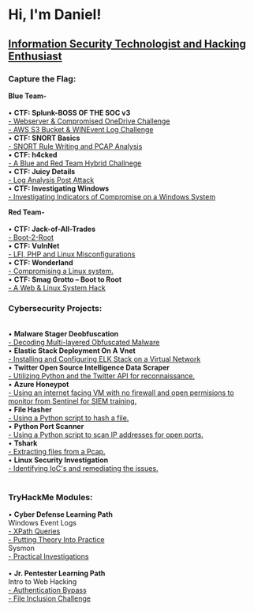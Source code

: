 <h1>Hi, I'm Daniel!</h1>
<h2><a href="https://github.com/dewrz/dewrz/">Information Security Technologist and Hacking Enthusiast</a></h2>

<h3>Capture the Flag:</h3>

<b>Blue Team-</b><br>
<br>
• <b>CTF: Splunk-BOSS OF THE SOC v3</b><br>
 <a href="https://github.com/dewrz/Splunk-Web-One">- Webserver & Compromised OneDrive Challenge</a><br>
  <a href="https://github.com/dewrz/Splunk-Web-One">- AWS S3 Bucket & WINEvent Log Challenge</a><br>
• <b>CTF: SNORT Basics</b><br>
 <a href="https://github.com/dewrz/CTF-SNORT">- SNORT Rule Writing and PCAP Analysis</a><br>
• <b>CTF: h4cked</b><br>
 <a href="https://github.com/dewrz/CTFh4cked/">- A Blue and Red Team Hybrid Challnege</a><br>
• <b>CTF: Juicy Details</b><br>
 <a href="https://github.com/dewrz/CTFJuicy/">- Log Analysis Post Attack</a><br>
• <b>CTF: Investigating Windows</b><br>
 <a href="https://github.com/dewrz/CTFInvestigatingWindows">- Investigating Indicators of Compromise on a Windows System</a><br>
 
 <b>Red Team-</b><br>
<br>
• <b>CTF: Jack-of-All-Trades</b><br>
<a href="https://github.com/dewrz/CTFJack">- Boot-2-Root</a><br>
• <b>CTF: VulnNet</b><br>
<a href="https://github.com/dewrz/CTFVulnnet">- LFI, PHP and Linux Misconfigurations</a><br>
• <b>CTF: Wonderland</b><br>
 <a href="https://github.com/dewrz/CTFwonderland">- Compromising a Linux system.</a><br>
• <b>CTF: Smag Grotto – Boot to Root</b><br>
 <a href="https://github.com/dewrz/CTFSmag">- A Web & Linux System Hack</a><br>
 
 <h3>Cybersecurity Projects:</h3>
<br>
• <b>Malware Stager Deobfuscation</b><br>
  <a href="https://github.com/dewrz/Malware-Obfuscation">- Decoding Multi-layered Obfuscated Malware</a>
  <br>
• <b>Elastic Stack Deployment On A Vnet</b><br>
  <a href="https://github.com/dewrz/Elk-Stack">- Installing and Configuring ELK Stack on a Virtual Network</a>
  <br>
• <b>Twitter Open Source Intelligence Data Scraper</b><br>
  <a href="https://github.com/dewrz/TwitterOSINT">- Utilizing Python and the Twitter API for reconnaissance.</a>
  <br>
• <b>Azure Honeypot</b><br>
  <a href="https://github.com/dewrz/AzureHoneypot">- Using an internet facing VM with no firewall and open permisions to monitor from Sentinel for SIEM training.</a>
  <br>
• <b>File Hasher</b><br>
  <a href="https://github.com/dewrz/File-Hasher">- Using a Python script to hash a file.</a>
  <br>
• <b>Python Port Scanner</b><br>
  <a href="https://github.com/dewrz/PortScanner">- Using a Python script to scan IP addresses for open ports.</a><br>
• <b>Tshark</b><br>
<a href="https://github.com/dewrz/Tshark-ExtractingFiles">- Extracting files from a Pcap.</a><br>
• <b>Linux Security Investigation</b><br>
<a href="https://github.com/dewrz/Linux-Investigation/blob/main/README.md">- Identifying IoC's and remediating the issues.</a><br>
<br>


<h3>TryHackMe Modules:</h3>
• <b>Cyber Defense Learning Path</b><br>
Windows Event Logs<br>
<a href="https://github.com/dewrz/TryHackMe-Xpath">- XPath Queries</a><br>
<a href="https://github.com/dewrz/TryHackMe--PuttingTheory">- Putting Theory Into Practice</a><br>
Sysmon<br>
<a href="https://github.com/dewrz/TryHackMe-Practical-Investigations">- Practical Investigations</a><br>
<br>
• <b>Jr. Pentester Learning Path</b><br>
Intro to Web Hacking<br>
<a href="https://github.com/dewrz/TryHackMe-AuthenticationBypass">- Authentication Bypass</a><br>
<a href="https://github.com/dewrz/TryHackMe-FileInclusionChallenge">- File Inclusion Challenge</a><br>








<!--
**Dewrz**is a ✨ _special_ ✨ repository because its `README.md` (this file) appears on your GitHub profile.

Here are some ideas to get you started:

- 🔭 I’m currently working on ...
- 🌱 I’m currently learning ...
- 👯 I’m looking to collaborate on ...
- 🤔 I’m looking for help with ...
- 💬 Ask me about ...
- 📫 How to reach me: ...
- 😄 Pronouns: ...
- ⚡ Fun fact: ...
-->
